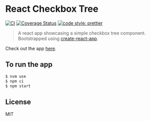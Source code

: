 # React Checkbox Tree

[![CI](https://github.com/joelgeorgev/react-checkbox-tree/workflows/deploy/badge.svg)](https://github.com/joelgeorgev/react-checkbox-tree/actions)
[![Coverage Status](https://coveralls.io/repos/github/joelgeorgev/react-checkbox-tree/badge.svg?branch=master)](https://coveralls.io/github/joelgeorgev/react-checkbox-tree?branch=master)
[![code style: prettier](https://img.shields.io/badge/code_style-prettier-ff69b4.svg?style=flat-square)](https://github.com/prettier/prettier)

> A react app showcasing a simple checkbox tree component. Bootstrapped using [create-react-app](https://github.com/facebookincubator/create-react-app).

Check out the app [here](https://joelgeorgev.github.io/react-checkbox-tree).

## To run the app

```bash
$ nvm use
$ npm ci
$ npm start
```

## License

MIT
